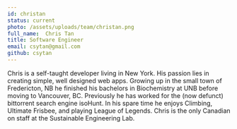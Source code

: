 ```yaml
---
id: christan
status: current
photo: /assets/uploads/team/christan.png
full_name:  Chris Tan
title: Software Engineer
email: csytan@gmail.com
github: csytan
---
```

Chris is a self-taught developer living in New York. His passion lies in creating simple, well designed web apps. Growing up in the small town of Fredericton, NB he finished his bachelors in Biochemistry at UNB before moving to Vancouver, BC. Previously he has worked for the (now defunct) bittorrent search engine isoHunt. In his spare time he enjoys Climbing, Ultimate Frisbee, and playing League of Legends. Chris is the only Canadian on staff at the Sustainable Engineering Lab. 

